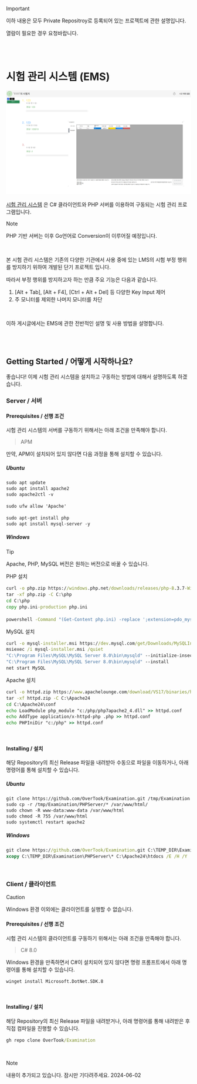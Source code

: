 > [!IMPORTANT]
>
> 이하 내용은 모두 Private Repositroy로 등록되어 있는 프로젝트에 관한 설명입니다. 
>
> 열람이 필요한 경우 요청바랍니다.

<br>
<br>

# 시험 관리 시스템 (EMS)

![Examination_1](./Examination_1.png)

[시험 관리 시스템](https://github.com/OverTook/Examination) 은 C# 클라이언트와 PHP 서버를 이용하여 구동되는 시험 관리 프로그램입니다.

> [!NOTE]
>
> PHP 기반 서버는 이후 Go언어로 Conversion이 이루어질 예정입니다.
> 

<br>

본 시험 관리 시스템은 기존의 다양한 기관에서 사용 중에 있는 LMS의 시험 부정 행위를 방지하기 위하여 개발된 단기 프로젝트 입니다.

따라서 부정 행위를 방지하고자 하는 만큼 주요 기능은 다음과 같습니다.

1. [Alt + Tab], [Alt + F4], [Ctrl + Alt + Del] 등 다양한 Key Input 제어
2. 주 모니터를 제외한 나머지 모니터를 차단

<br>

이하 게시글에서는 EMS에 관한 전반적인 설명 및 사용 방법을 설명합니다.

<br>

<br>


## Getting Started / 어떻게 시작하나요?

좋습니다! 이제 시험 관리 시스템을 설치하고 구동하는 방법에 대해서 설명하도록 하겠습니다.

### Server / 서버

#### Prerequisites / 선행 조건

시험 관리 시스템의 서버를 구동하기 위해서는 아래 조건을 만족해야 합니다.

> APM

만약, APM이 설치되어 있지 않다면 다음 과정을 통해 설치할 수 있습니다.

##### Ubuntu

```shell
sudo apt update
sudo apt install apache2
sudo apache2ctl -v

sudo ufw allow 'Apache'

sudo apt-get install php
sudo apt install mysql-server -y
```

##### Windows

> [!TIP]
>
> Apache, PHP, MySQL 버전은 원하는 버전으로 바꿀 수 있습니다.

PHP 설치

```cmd
curl -o php.zip https://windows.php.net/downloads/releases/php-8.3.7-Win32-vs16-x64.zip
tar -xf php.zip -C C:\php
cd C:\php
copy php.ini-production php.ini

powershell -Command "(Get-Content php.ini) -replace ';extension=pdo_mysql', 'extension=pdo_mysql' | Set-Content php.ini"
```

MySQL 설치

```cmd
curl -o mysql-installer.msi https://dev.mysql.com/get/Downloads/MySQLInstaller/mysql-installer-web-community-8.0.26.0.msi
msiexec /i mysql-installer.msi /quiet
"C:\Program Files\MySQL\MySQL Server 8.0\bin\mysqld" --initialize-insecure
"C:\Program Files\MySQL\MySQL Server 8.0\bin\mysqld" --install
net start MySQL
```

Apache 설치

```cmd
curl -o httpd.zip https://www.apachelounge.com/download/VS17/binaries/httpd-2.4.59-240404-win64-VS17.zip
tar -xf httpd.zip -C C:\Apache24
cd C:\Apache24\conf
echo LoadModule php_module "c:/php/php7apache2_4.dll" >> httpd.conf
echo AddType application/x-httpd-php .php >> httpd.conf
echo PHPIniDir "c:/php" >> httpd.conf
```

<br>

#### Installing / 설치

해당 Repository의 최신 Release 파일을 내려받아 수동으로 파일을 이동하거나, 아래 명령어를 통해 설치할 수 있습니다.

##### Ubuntu

```shell
git clone https://github.com/OverTook/Examination.git /tmp/Examination
sudo cp -r /tmp/Examination/PHPServer/* /var/www/html/
sudo chown -R www-data:www-data /var/www/html
sudo chmod -R 755 /var/www/html
sudo systemctl restart apache2
```

##### Windows

```cmd
git clone https://github.com/OverTook/Examination.git C:\TEMP_DIR\Examination
xcopy C:\TEMP_DIR\Examination\PHPServer\* C:\Apache24\htdocs /E /H /Y
```

<br>

### Client / 클라이언트

> [!CAUTION]
>
> Windows 환경 이외에는 클라이언트를 실행할 수 없습니다.
> 

#### Prerequisites / 선행 조건

시험 관리 시스템의 클라이언트를 구동하기 위해서는 아래 조건을 만족해야 합니다.

> C# 8.0

Windows 환경을 만족하면서 C#이 설치되어 있지 않다면 명령 프롬프트에서 아래 명령어를 통해 설치할 수 있습니다.

```cmd
winget install Microsoft.DotNet.SDK.8
```

<br>

#### Installing / 설치

해당 Repository의 최신 Release 파일을 내려받거나, 아래 명령어를 통해 내려받은 후 직접 컴파일을 진행할 수 있습니다.

```cmd
gh repo clone OverTook/Examination
```

<br>



> [!NOTE]
>
> 내용이 추가되고 있습니다. 잠시만 기다려주세요. 2024-06-02

